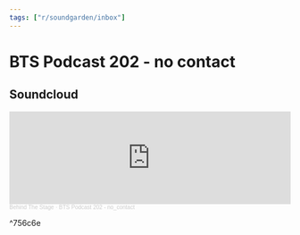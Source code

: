 ```yaml
---
tags: ["r/soundgarden/inbox"]
---
```

# BTS Podcast 202 - no contact

## Soundcloud

<iframe width="100%" height="166" scrolling="no" frameborder="no" allow="autoplay" src="https://w.soundcloud.com/player/?url=https%3A//api.soundcloud.com/tracks/983479801&color=%23ff5500&auto_play=false&hide_related=false&show_comments=true&show_user=true&show_reposts=false&show_teaser=true"></iframe><div style="font-size: 10px; color: #cccccc;line-break: anywhere;word-break: normal;overflow: hidden;white-space: nowrap;text-overflow: ellipsis; font-family: Interstate,Lucida Grande,Lucida Sans Unicode,Lucida Sans,Garuda,Verdana,Tahoma,sans-serif;font-weight: 100;"><a href="https://soundcloud.com/behind-the-stage" title="Behind The Stage" target="_blank" style="color: #cccccc; text-decoration: none;">Behind The Stage</a> · <a href="https://soundcloud.com/behind-the-stage/bts-podcast-202-no_contact" title="BTS Podcast 202 - no_contact" target="_blank" style="color: #cccccc; text-decoration: none;">BTS Podcast 202 - no_contact</a></div>

^756c6e

